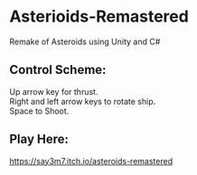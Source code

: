 # Asterioids-Remastered
Remake of Asteroids using Unity and C#
## Control Scheme:
Up arrow key for thrust.\
Right and left arrow keys to rotate ship.\
Space to Shoot.
## Play Here:
https://say3m7.itch.io/asteroids-remastered

